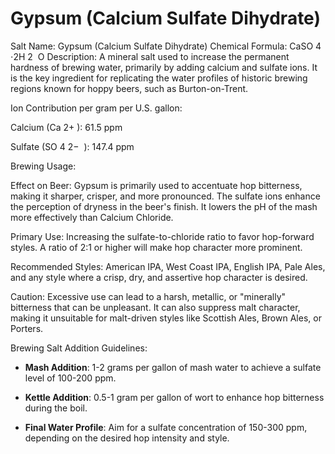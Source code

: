 # Gypsum (Calcium Sulfate Dihydrate)

Salt Name: Gypsum (Calcium Sulfate Dihydrate)
Chemical Formula: CaSO
4
​
 ⋅2H
2
​
 O
Description: A mineral salt used to increase the permanent hardness of brewing water, primarily by adding calcium and sulfate ions. It is the key ingredient for replicating the water profiles of historic brewing regions known for hoppy beers, such as Burton-on-Trent.

Ion Contribution per gram per U.S. gallon:

Calcium (Ca
2+
 ): 61.5 ppm

Sulfate (SO
4
2−
​
 ): 147.4 ppm

Brewing Usage:

Effect on Beer: Gypsum is primarily used to accentuate hop bitterness, making it sharper, crisper, and more pronounced. The sulfate ions enhance the perception of dryness in the beer's finish. It lowers the pH of the mash more effectively than Calcium Chloride.

Primary Use: Increasing the sulfate-to-chloride ratio to favor hop-forward styles. A ratio of 2:1 or higher will make hop character more prominent.

Recommended Styles: American IPA, West Coast IPA, English IPA, Pale Ales, and any style where a crisp, dry, and assertive hop character is desired.

Caution: Excessive use can lead to a harsh, metallic, or "minerally" bitterness that can be unpleasant. It can also suppress malt character, making it unsuitable for malt-driven styles like Scottish Ales, Brown Ales, or Porters.

Brewing Salt Addition Guidelines:

- **Mash Addition**: 1-2 grams per gallon of mash water to achieve a sulfate level of 100-200 ppm.

- **Kettle Addition**: 0.5-1 gram per gallon of wort to enhance hop bitterness during the boil.

- **Final Water Profile**: Aim for a sulfate concentration of 150-300 ppm, depending on the desired hop intensity and style.

